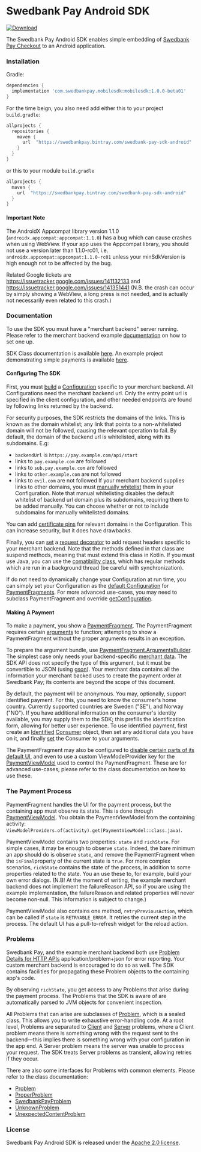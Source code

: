 # Swedbank Pay Android SDK

[![Download](https://api.bintray.com/packages/swedbankpay/swedbank-pay-sdk-android/swedbank-pay-sdk-android/images/download.svg?version=1.0.0-beta01) ](https://bintray.com/swedbankpay/swedbank-pay-sdk-android/swedbank-pay-sdk-android/1.0.0-beta01/link)

The Swedbank Pay Android SDK enables simple embedding of [Swedbank Pay Checkout](https://developer.payex.com/xwiki/wiki/developer/view/Main/ecommerce/payex-checkout) to an Android application.

### Installation

Gradle:
```gradle
dependencies {
  implementation 'com.swedbankpay.mobilesdk:mobilesdk:1.0.0-beta01'
}
```

For the time beign, you also need add either this to your project `build.gradle`:
```gradle
allprojects {
  repositories {
    maven {
      url  "https://swedbankpay.bintray.com/swedbank-pay-sdk-android"
    }
  }
}
```
or this to your module `build.gradle`
```gradle
allprojects {
  maven {
    url  "https://swedbankpay.bintray.com/swedbank-pay-sdk-android"
  }
}
```

#### Important Note

The AndroidX Appcompat library version 1.1.0 (`androidx.appcompat:appcompat:1.1.0`) has a bug which can cause crashes when using WebView. If your app uses the Appcompat library, you should not use a version later than 1.1.0-rc01, i.e. `androidx.appcompat:appcompat:1.1.0-rc01` unless your minSdkVersion is high enough not to be affected by the bug.

Related Google tickets are https://issuetracker.google.com/issues/141132133 and https://issuetracker.google.com/issues/141351441 (N.B. the crash can occur by simply showing a WebView, a long press is not needed, and is actually not necessarily even related to this crash.)

### Documentation

To use the SDK you must have a "merchant backend" server running. Please refer to the merchant backend example [documentation](https://github.com/SwedbankPay/swedbank-pay-sdk-mobile-example-merchant) on how to set one up.

SDK Class documentation is available [here](https://qvik-payex-dev.s3.eu-north-1.amazonaws.com/dokka/sdk/index.html). An example project demonstrating simple payments is available [here](https://github.com/SwedbankPay/swedbank-pay-sdk-android-example-app).

#### Configuring The SDK

First, you must [build](https://qvik-payex-dev.s3.eu-north-1.amazonaws.com/dokka/sdk/com.swedbankpay.mobilesdk/-configuration/-builder/index.html) a [Configuration](https://qvik-payex-dev.s3.eu-north-1.amazonaws.com/dokka/sdk/com.swedbankpay.mobilesdk/-configuration/index.html) specific to your merchant backend. All Configurations need the merchant backend url. Only the entry point url is specified in the client configuration, and other needed endpoints are found by following links returned by the backend.

For security purposes, the SDK restricts the domains of the links. This is known as the domain whitelist; any link that points to a non-whitelisted domain will not be followed, causing the relevant operation to fail. By default, the domain of the backend url is whitelisted, along with its subdomains. E.g:
 - `backendUrl` is `https://pay.example.com/api/start`
 - links to `pay.example.com` are followed
 - links to `sub.pay.example.com` are followed
 - links to `other.example.com` are not followed
 - links to `evil.com` are not followed
If your merchant backend supplies links to other domains, you must [manually whitelist](https://qvik-payex-dev.s3.eu-north-1.amazonaws.com/dokka/sdk/com.swedbankpay.mobilesdk/-configuration/-builder/whitelist-domain.html) them in your Configuration. Note that manual whitelisting disables the default whitelist of backend url domain plus its subdomains, requiring them to be added manually. You can choose whether or not to include subdomains for manually whitelisted domains.

You can add [certificate pins](https://qvik-payex-dev.s3.eu-north-1.amazonaws.com/dokka/sdk/com.swedbankpay.mobilesdk/-configuration/-builder/pin-certificates.html) for relevant domains in the Configuration. This can increase security, but it does have drawbacks.

Finally, you can [set](https://qvik-payex-dev.s3.eu-north-1.amazonaws.com/dokka/sdk/com.swedbankpay.mobilesdk/-configuration/-builder/request-decorator.html) a [request decorator](https://qvik-payex-dev.s3.eu-north-1.amazonaws.com/dokka/sdk/com.swedbankpay.mobilesdk/-request-decorator/index.html) to add request headers specific to your merchant backend. Note that the methods defined in that class are suspend methods, meaning that must extend this class in Kotlin. If you must use Java, you can use the [comatibility class](https://qvik-payex-dev.s3.eu-north-1.amazonaws.com/dokka/sdk/com.swedbankpay.mobilesdk/-request-decorator-compat/index.html), which has regular methods which are run in a background thread (be careful with synchronization).

If do not need to dynamically change your Configuration at run time, you can simply set your Configuration as the [default Configuration](https://qvik-payex-dev.s3.eu-north-1.amazonaws.com/dokka/sdk/com.swedbankpay.mobilesdk/-payment-fragment/default-configuration.html) for [PaymentFragments](https://qvik-payex-dev.s3.eu-north-1.amazonaws.com/dokka/sdk/com.swedbankpay.mobilesdk/-payment-fragment/index.html). For more advanced use-cases, you may need to subclass PaymentFragment and override [getConfiguration](https://qvik-payex-dev.s3.eu-north-1.amazonaws.com/dokka/sdk/com.swedbankpay.mobilesdk/-payment-fragment/get-configuration.html).

#### Making A Payment

To make a payment, you show a [PaymentFragment](https://qvik-payex-dev.s3.eu-north-1.amazonaws.com/dokka/sdk/com.swedbankpay.mobilesdk/-payment-fragment/index.html). The PaymentFragment requires certain [arguments](https://developer.android.com/reference/androidx/fragment/app/Fragment.html#setArguments(android.os.Bundle)) to function; attempting to show a PaymentFragment without the proper arguments results in an exception.

To prepare the argument bundle, use [PaymentFragment.ArgumentsBuilder](https://qvik-payex-dev.s3.eu-north-1.amazonaws.com/dokka/sdk/com.swedbankpay.mobilesdk/-payment-fragment/-arguments-builder/index.html). The simplest case only needs your backend-specific [merchant data](https://qvik-payex-dev.s3.eu-north-1.amazonaws.com/dokka/sdk/com.swedbankpay.mobilesdk/-payment-fragment/-arguments-builder/merchant-data.html). The SDK API does not specify the type of this argument, but it must be convertible to JSON (using [gson](https://github.com/google/gson)). Your merchant data contains all the information your merchant backed uses to create the payment order at Swedbank Pay; its contents are beyond the scope of this document.

By default, the payment will be anonymous. You may, optionally, support identified payment. For this, you need to know the consumer's home country. Currently supported countries are Sweden ("SE"), and Norway ("NO"). If you have additional information on the consumer's identity available, you may supply them to the SDK; this prefills the identification form, allowing for better user experience. To use identified payment, first create an [Identified](https://qvik-payex-dev.s3.eu-north-1.amazonaws.com/dokka/sdk/com.swedbankpay.mobilesdk/-consumer/-identified/index.html) [Consumer](https://qvik-payex-dev.s3.eu-north-1.amazonaws.com/dokka/sdk/com.swedbankpay.mobilesdk/-consumer/index.html) object, then set any additional data you have on it, and finally [set](https://qvik-payex-dev.s3.eu-north-1.amazonaws.com/dokka/sdk/com.swedbankpay.mobilesdk/-payment-fragment/-arguments-builder/consumer.html) the Consumer to your arguments.

The PaymentFragment may also be configured to [disable certain parts of its default UI](https://qvik-payex-dev.s3.eu-north-1.amazonaws.com/dokka/sdk/com.swedbankpay.mobilesdk/-payment-fragment/-arguments-builder/set-enabled-default-u-i.html), and even to use a custom ViewModelProvider key for the [PaymentViewModel](https://qvik-payex-dev.s3.eu-north-1.amazonaws.com/dokka/sdk/com.swedbankpay.mobilesdk/-payment-view-model/index.html) used to control the PaymentFragment. These are for advanced use-cases; please refer to the class documentation on how to use these.

### The Payment Process

PaymentFragment handles the UI for the payment process, but the containing app must observe its state. This is done through [PaymentViewModel](https://qvik-payex-dev.s3.eu-north-1.amazonaws.com/dokka/sdk/com.swedbankpay.mobilesdk/-payment-view-model/index.html). You obtain the PaymentViewModel from the containing activity:
`ViewModelProviders.of(activity).get(PaymentViewModel::class.java)`.

PaymentViewModel contains two properties: `state` and `richState`. For simple cases, it may be enough to observe `state`. Indeed, the bare minimum an app should do is observe `state`, and remove the PaymentFragment when the `isFinal`property of the current state is `true`. For more complex scenarios, `richState` contains the state of the process, in addition to some properties related to the state. You an use these to, for example, build your own error dialogs. (N.B! At the moment of writing, the example merchant backend does not implement the failureReason API, so if you are using the example implementation, the failureReason and related properties will never become non-null. This information is subject to change.)

PaymentViewModel also contains one method, `retryPreviousAction`, which can be called if `state` is `RETRYABLE_ERROR`. It retries the current step in the process. The default UI has a pull-to-refresh widget for the reload action.

### Problems

Swedbank Pay, and the example merchant backend both use [Problem Details for HTTP APIs](https://tools.ietf.org/html/rfc7807) application/problem+json for error reporting. Your custom merchant backend is encouraged to do so as well. The SDK contains facilities for propagating these Problem objects to the containing app's code.

By observing `richState`, you get access to any Problems that arise during the payment process. The Problems that the SDK is aware of are automatically parsed to JVM objects for convenient inspection.

All Problems that can arise are subclasses of [Problem](https://qvik-payex-dev.s3.eu-north-1.amazonaws.com/dokka/sdk/com.swedbankpay.mobilesdk/-problem/index.html), which is a sealed class. This allows you to write exhaustive error-handling code. At a root level, Problems are separated to [Client](https://qvik-payex-dev.s3.eu-north-1.amazonaws.com/dokka/sdk/com.swedbankpay.mobilesdk/-problem/-client/index.html) and [Server](https://qvik-payex-dev.s3.eu-north-1.amazonaws.com/dokka/sdk/com.swedbankpay.mobilesdk/-problem/-server/index.html) problems, where a Client problem means there is something wrong with the request sent to the backend—this implies there is something wrong with your configuration in the app end. A Server problem means the server was unable to process your request. The SDK treats Server problems as transient, allowing retries if they occur.

There are also some interfaces for Problems with common elements. Please refer to the class documentation:
 - [Problem](https://qvik-payex-dev.s3.eu-north-1.amazonaws.com/dokka/sdk/com.swedbankpay.mobilesdk/-problem/index.html)
 - [ProperProblem](https://qvik-payex-dev.s3.eu-north-1.amazonaws.com/dokka/sdk/com.swedbankpay.mobilesdk/-proper-problem/index.html)
 - [SwedbankPayProblem](https://qvik-payex-dev.s3.eu-north-1.amazonaws.com/dokka/sdk/com.swedbankpay.mobilesdk/-swedbank-pay-problem/index.html)
 - [UnknownProblem](https://qvik-payex-dev.s3.eu-north-1.amazonaws.com/dokka/sdk/com.swedbankpay.mobilesdk/-unknown-problem/index.html)
 - [UnexpectedContentProblem](https://qvik-payex-dev.s3.eu-north-1.amazonaws.com/dokka/sdk/com.swedbankpay.mobilesdk/-unexpected-content-problem/index.html)

### License

Swedbank Pay Android SDK is released under the [Apache 2.0 license](LICENSE).

